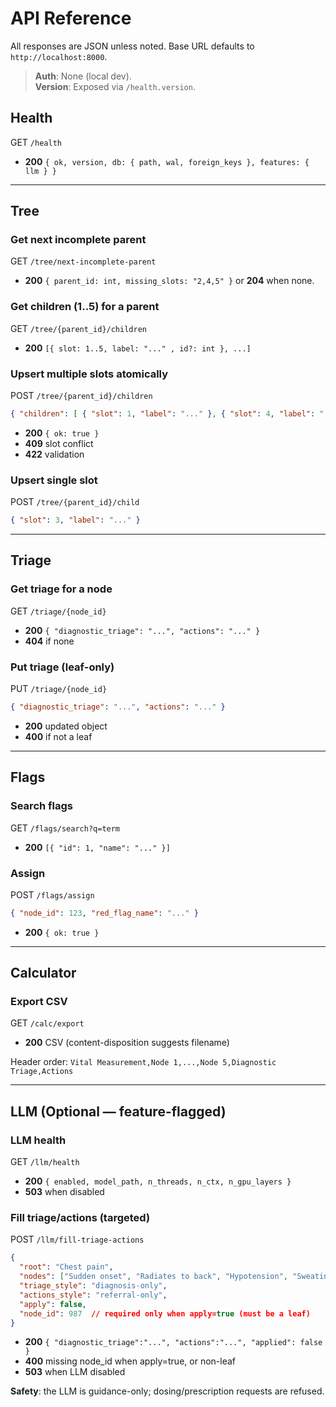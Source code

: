 # API Reference

All responses are JSON unless noted. Base URL defaults to `http://localhost:8000`.

> **Auth**: None (local dev).  
> **Version**: Exposed via `/health.version`.

## Health

GET `/health`

- **200** `{ ok, version, db: { path, wal, foreign_keys }, features: { llm } }`

---

## Tree

### Get next incomplete parent
GET `/tree/next-incomplete-parent`

- **200** `{ parent_id: int, missing_slots: "2,4,5" }` or **204** when none.

### Get children (1..5) for a parent
GET `/tree/{parent_id}/children`

- **200** `[{ slot: 1..5, label: "..." , id?: int }, ...]`

### Upsert multiple slots atomically
POST `/tree/{parent_id}/children`
```json
{ "children": [ { "slot": 1, "label": "..." }, { "slot": 4, "label": "..." } ] }
```
- **200** `{ ok: true }`
- **409** slot conflict
- **422** validation

### Upsert single slot
POST `/tree/{parent_id}/child`
```json
{ "slot": 3, "label": "..." }
```

---

## Triage

### Get triage for a node
GET `/triage/{node_id}`

- **200** `{ "diagnostic_triage": "...", "actions": "..." }`
- **404** if none

### Put triage (leaf-only)
PUT `/triage/{node_id}`
```json
{ "diagnostic_triage": "...", "actions": "..." }
```
- **200** updated object
- **400** if not a leaf

---

## Flags

### Search flags
GET `/flags/search?q=term`

- **200** `[{ "id": 1, "name": "..." }]`

### Assign
POST `/flags/assign`
```json
{ "node_id": 123, "red_flag_name": "..." }
```
- **200** `{ ok: true }`

---

## Calculator

### Export CSV
GET `/calc/export`

- **200** CSV (content-disposition suggests filename)

Header order: `Vital Measurement,Node 1,...,Node 5,Diagnostic Triage,Actions`

---

## LLM (Optional — feature-flagged)

### LLM health
GET `/llm/health`

- **200** `{ enabled, model_path, n_threads, n_ctx, n_gpu_layers }`
- **503** when disabled

### Fill triage/actions (targeted)
POST `/llm/fill-triage-actions`
```json
{
  "root": "Chest pain",
  "nodes": ["Sudden onset", "Radiates to back", "Hypotension", "Sweating", "Collapse"],
  "triage_style": "diagnosis-only",
  "actions_style": "referral-only",
  "apply": false,
  "node_id": 987  // required only when apply=true (must be a leaf)
}
```
- **200** `{ "diagnostic_triage":"...", "actions":"...", "applied": false }`
- **400** missing node_id when apply=true, or non-leaf
- **503** when LLM disabled

**Safety**: the LLM is guidance-only; dosing/prescription requests are refused.
